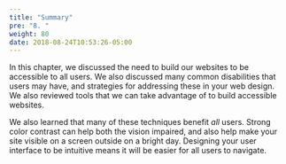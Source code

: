 ```yaml
---
title: "Summary"
pre: "8. "
weight: 80
date: 2018-08-24T10:53:26-05:00
---
```


In this chapter, we discussed the need to build our websites to be accessible to all users.  We also discussed many common disabilities that users may have, and strategies for addressing these in your web design.  We also reviewed tools that we can take advantage of to build accessible websites.  

We also learned that many of these techniques benefit _all_ users. Strong color contrast can help both the vision impaired, and also help make your site visible on a screen outside on a bright day. Designing your user interface to be intuitive means it will be easier for all users to navigate. 